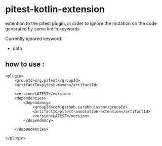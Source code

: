 # pitest-kotlin-extension


extention to the pitest plugin, in order to ignore the mutation on the code generated by some kotlin keywords

Currently ignored keyword:
 
 - data


## how to use :

```
<plugin>
    <groupId>org.pitest</groupId>
    <artifactId>pitest-maven</artifactId>

    <version>LATEST</version>
    <dependencies>
        <dependency>
            <groupId>com.github.sarahbuisson</groupId>
            <artifactId>pitest-annotation-extension</artifactId>
            <version>LATEST</version>
        </dependency>

    </dependencies>

</plugin>
```